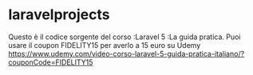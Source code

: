 # laravelprojects
Questo è il codice sorgente del corso :Laravel 5 :La guida pratica.
Puoi usare il coupon FIDELITY15 per averlo a 15 euro su Udemy
https://www.udemy.com/video-corso-laravel-5-guida-pratica-italiano/?couponCode=FIDELITY15
